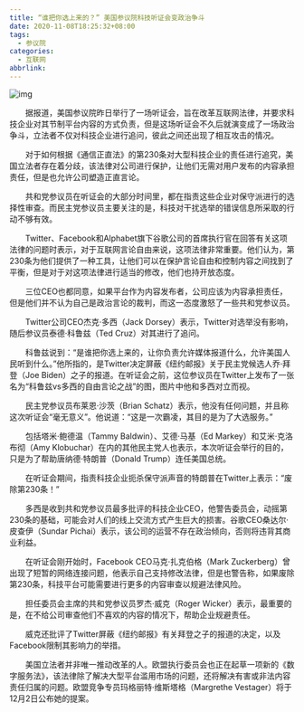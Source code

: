```yaml
---
title: “谁把你选上来的？” 美国参议院科技听证会变政治争斗
date: 2020-11-08T18:25:32+08:00
tags:
  - 参议院
categories:
  - 互联网
abbrlink:
---
```


![img](https://cdn.jsdelivr.net/gh/yakeing/Documentation@main/Hexo/images/1ac2-kcaeqzx9504753.jpg)

　　据报道，美国参议院昨日举行了一场听证会，旨在改革互联网法律，并要求科技企业对其节制平台内容的方式负责，但是这场听证会不久后就演变成了一场政治争斗，立法者不仅对科技企业进行追问，彼此之间还出现了相互攻击的情况。

　　对于如何根据《通信正直法》的第230条对大型科技企业的责任进行追究，美国立法者存在着分歧，该法律对公司进行保护，让他们无需对用户发布的内容承担责任，但是也允许公司塑造正直言论。

　　共和党参议员在听证会的大部分时间里，都在指责这些企业对保守派进行的选择性审查。而民主党参议员主要关注的是，科技对干扰选举的错误信息所采取的行动不够有效。

　　Twitter、Facebook和Alphabet旗下谷歌公司的首席执行官在回答有关这项法律的问题时表示，对于互联网言论自由来说，这项法律非常重要。他们认为，第230条为他们提供了一种工具，让他们可以在保护言论自由和控制内容之间找到了平衡，但是对于对这项法律进行适当的修改，他们也持开放态度。

　　三位CEO也都同意，如果平台作为内容发布者，公司应该为内容承担责任，但是他们并不认为自己是政治言论的裁判，而这一态度激怒了一些共和党参议员。

　　Twitter公司CEO杰克·多西（Jack Dorsey）表示，Twitter对选举没有影响，随后参议员泰德·科鲁兹（Ted Cruz）对其进行了追问。

　　科鲁兹说到：“是谁把你选上来的，让你负责允许媒体报道什么，允许美国人民听到什么。”他所指的，是Twitter决定屏蔽《纽约邮报》关于民主党候选人乔·拜登（Joe Biden）之子的报道。在听证会之前，这位参议员在Twitter上发布了一张名为“科鲁兹vs多西的自由言论之战”的图，图片中他和多西对立而视。

　　民主党参议员布莱恩·沙茨（Brian Schatz）表示，他没有任何问题，并且称这次听证会“毫无意义”。他说道：“这是一次霸凌，其目的是为了大选服务。”

　　包括塔米·鲍德温（Tammy Baldwin）、艾德·马基（Ed Markey）和艾米·克洛布彻（Amy Klobuchar）在内的其他民主党人也表示，本次听证会举行的目的，只是为了帮助唐纳德·特朗普（Donald Trump）连任美国总统。

　　在听证会期间，指责科技企业扼杀保守派声音的特朗普在Twitter上表示：“废除第230条！”

　　多西是收到共和党参议员最多批评的科技企业CEO，他警告委员会，动摇第230条的基础，可能会对人们的线上交流方式产生巨大的损害。谷歌CEO桑达尔·皮查伊（Sundar Pichai）表示，该公司的运营不存在政治倾向，否则将违背其商业利益。

　　在听证会刚开始时，Facebook CEO马克·扎克伯格（Mark Zuckerberg）曾出现了短暂的网络连接问题，他表示自己支持修改法律，但是也警告称，如果废除第230条，科技平台可能需要进行更多的内容审查以规避法律风险。

　　担任委员会主席的共和党参议员罗杰·威克（Roger Wicker）表示，最重要的是，在不给公司审查他们不喜欢的内容的情况下，帮助企业规避责任。

　　威克还批评了Twitter屏蔽《纽约邮报》有关拜登之子的报道的决定，以及Facebook限制其影响力的举措。

　　美国立法者并非唯一推动改革的人。欧盟执行委员会也正在起草一项新的《数字服务法》，该法律除了解决大型平台滥用市场的问题，还将解决有害或非法内容责任归属的问题。欧盟竞争专员玛格丽特·维斯塔格（Margrethe Vestager）将于12月2日公布她的提案。